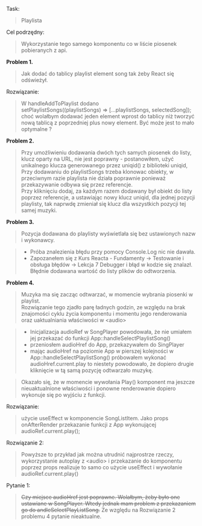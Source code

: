 Task:

> Playlista<br>

Cel podrzędny:

> Wykorzystanie tego samego komponentu co w liście piosenek pobieranych z api.

**Problem 1.**<br>

> Jak dodać do tablicy playlist element song tak żeby React się odświeżył.<br>

Rozwiązanie:<br>

> W handleAddToPlaylist dodano<br>
> setPlaylistSongs((playlistSongs) => [...playlistSongs, selectedSong]);<br>
> choć wolałbym dodawać jeden element wprost do tablicy niż tworzyć nową tablicą z poprzedniej plus nowy element. Być może jest to mało optymalne ?

**Problem 2.**<br>

> Przy umożliwieniu dodawania dwóch tych samych piosenek do listy, klucz oparty na URL, nie jest poprawny - postanowiłem, użyć unikalnego klucza generowanego przez uniqid() z biblioteki uniqid,<br>
> Przy dodawaniu do playlistSongs trzeba klonowac obiekty, w przeciwnym razie playlista nie działa poprawnie ponieważ przekazywanie odbywa się przez referencje.<br>
> Przy kliknięciu dodaj, za każdym razem dodawany był obiekt do listy poprzez referencje, a ustawiając nowy klucz uniqid, dla jednej pozycji playlisty, tak naprwdę zmieniał się klucz dla wszystkich pozycji tej samej muzyki.

**Problem 3.**<br>

> Pozycja dodawana do playlisty wyświetlała się bez ustawionych nazw i wykonawcy.<br>

> - Próba znalezienia błędu przy pomocy Console.Log nic nie dawała.<br>
> - Zapozanełem się z Kurs Reacta - Fundamenty -> Testowanie i obsługa błędów -> Lekcja 7 Debugger i błąd w kodzie się znalazł. Błędnie dodawana wartość do listy plików do odtworzenia.

**Problem 4.**<br>

> Muzyka ma się zacząc odtwarzać, w momencie wybrania piosenki w playlist.<br>
> Rozwiązanie tego zjadło parę ładnych godzin, ze względu na brak znajomości cyklu życia komponentu i momentu jego renderowania oraz uaktualniania właściwości w \<audio\>

> - Inicjalizacja audioRef w SongPlayer powodowała, że nie umiałem jej przekazać do funkcji App::handleSelectPlaylistSong()
> - przeniosłem audioHref do App, przekazywałem do SingPlayer
> - mając audioHref na poziomie App w pierszej kolejności w App::handleSelectPlaylistSong() próbowałem wykonać audioHref.current.play to niestety powodowało, że dopiero drugie kliknięcie w tą samą pozycję odtwarzało muzykę.

> Okazało się, że w momencie wywołania Play() komponent ma jeszcze nieuaktualnione właściwości i ponowne renderowanie dopiero wykonuje się po wyjściu z funkcji.

Rozwiązanie:<br>

> użycie useEffect w komponencie SongListItem. Jako props onAfterRender przekazanie funkcji z App wykonującej audioRef.current.play();<br>

Rozwiązanie 2:<br>

> Powyższe to przykład jak można utrudnić najprostrze rzeczy, wykorzystanie autoplay z \<audio\> i przekazanie do komponentu poprzez props realizuje to samo co użycie useEffect i wywołanie audioRef.current.play()

Pytanie 1:<br>

> ~~Czy miejsce audioHref jest poprawne. Wolałbym, żeby było one ustawiane w SongPlayer. Wtedy jednak mam problem z przekazaniem go do andleSelectPlayListSong.~~ Ze względu na Rozwiązanie 2 problemu 4 pytanie nieaktualne.

